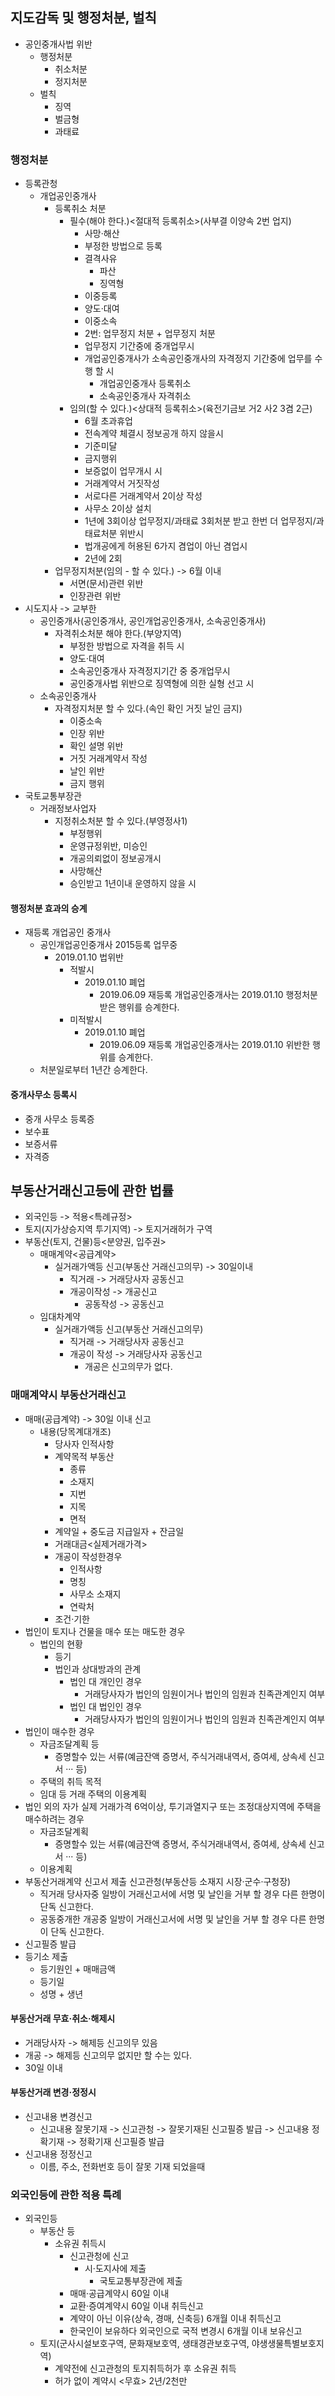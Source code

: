 ## 지도감독 및 행정처분, 벌칙
- 공인중개사법 위반
    - 행정처분
        - 취소처분
        - 정지처분
    - 벌칙
        - 징역
        - 벌금형
        - 과태료
### 행정처분
- 등록관청
    - 개업공인중개사
        - 등록취소 처분
            - 필수(해야 한다.)<절대적 등록취소>(사부결 이양속 2번 업지)
                - 사망·해산
                - 부정한 방법으로 등록
                - 결격사유
                    - 파산
                    - 징역형
                - 이중등록
                - 양도·대여
                - 이중소속
                - 2번: 업무정지 처분 + 업무정지 처분
                - 업무정지 기간중에 중개업무시
                - 개업공인중개사가 소속공인중개사의 자격정지 기간중에 업무를 수행 할 시
                    - 개업공인중개사 등록취소
                    - 소속공인중개사 자격취소
            - 임의(할 수 있다.)<상대적 등록취소>(육전기금보 거2 사2 3겸 2근)
                - 6월 초과휴업
                - 전속계약 체결시 정보공개 하지 않을시
                - 기준미달
                - 금지행위
                - 보증없이 업무개시 시
                - 거래계약서 거짓작성
                - 서로다른 거래계약서 2이상 작성
                - 사무소 2이상 설치
                - 1년에 3회이상 업무정지/과태료 3회처분 받고 한번 더 업무정지/과태료처분 위반시
                - 법개공에게 허용된 6가지 겸업이 아닌 겸업시
                - 2년에 2회
        - 업무정지처분(임의 - 할 수 있다.) -> 6월 이내
            - 서면(문서)관련 위반
            - 인장관련 위반
- 시도지사 -> 교부한 
    - 공인중개사(공인중개사, 공인개업공인중개사, 소속공인중개사)
        - 자격취소처분 해야 한다.(부양지역)
            - 부정한 방법으로 자격을 취득 시
            - 양도·대여
            - 소속공인중개사 자격정지기간 중 중개업무시
            - 공인중개사법 위반으로 징역형에 의한 실형 선고 시
    - 소속공인중개사 
        - 자격정지처분 할 수 있다.(속인 확인 거짓 날인 금지)
            - 이중소속
            - 인장 위반
            - 확인 설명 위반
            - 거짓 거래계약서 작성
            - 날인 위반
            - 금지 행위
- 국토교통부장관
    - 거래정보사업자
        - 지정취소처분 할 수 있다.(부영정사1)
            - 부정행위
            - 운영규정위반, 미승인
            - 개공의뢰없이 정보공개시
            - 사망해산
            - 승인받고 1년이내 운영하지 않을 시
#### 행정처분 효과의 승계
- 재등록 개업공인 중개사
    - 공인개업공인중개사 2015등록 업무중
        - 2019.01.10 법위반
            - 적발시
                - 2019.01.10 폐업
                    - 2019.06.09 재등록 개업공인중개사는 2019.01.10 행정처분 받은 행위를 승계한다.
            - 미적발시
                - 2019.01.10 폐업
                    - 2019.06.09 재등록 개업공인중개사는 2019.01.10 위반한 행위를 승계한다.
    - 처분일로부터 1년간 승계한다.
#### 중개사무소 등록시
- 중개 사무소 등록증
- 보수표
- 보증서류
- 자격증

## 부동산거래신고등에 관한 법률
- 외국인등 -> 적용<특례규정>
- 토지(지가상승지역 투기지역) -> 토지거래허가 구역
- 부동산(토지, 건물)등<분양권, 입주권>
    - 매매계약<공급계약>
        - 실거래가액등 신고(부동산 거래신고의무) -> 30일이내
            - 직거래 -> 거래당사자 공동신고
            - 개공이작성 -> 개공신고
                - 공동작성 -> 공동신고
    - 임대차계약
        - 실거래가액등 신고(부동산 거래신고의무)
            - 직거래 -> 거래당사자 공동신고
            - 개공이 작성 -> 거래당사자 공동신고
                - 개공은 신고의무가 없다.
### 매매계약시 부동산거래신고
- 매매(공급계약) -> 30일 이내 신고
    - 내용(당목계대개조)
        - 당사자 인적사항
        - 계약목적 부동산
            - 종류
            - 소재지
            - 지번
            - 지목
            - 면적
        - 계약일 + 중도금 지급일자 + 잔금일
        - 거래대금<실제거래가격>
        - 개공이 작성한경우
            - 인적사항
            - 명칭
            - 사무소 소재지
            - 연락처
        - 조건·기한
- 법인이 토지나 건물을 매수 또는 매도한 경우
    - 법인의 현황
        - 등기
        - 법인과 상대방과의 관계
            - 법인 대 개인인 경우
                - 거래당사자가 법인의 임원이거나 법인의 임원과 친족관계인지 여부
            - 법인 대 법인인 경우
                - 거래당사자가 법인의 임원이거나 법인의 임원과 친족관계인지 여부
- 법인이 매수한 경우
    - 자금조달계획 등
        - 증명할수 있는 서류(예금잔액 증명서, 주식거래내역서, 증여세, 상속세 신고서 ··· 등)
    - 주택의 취득 목적
    - 임대 등 거래 주택의 이용계획
- 법인 외의 자가 실제 거래가격 6억이상, 투기과열지구 또는 조정대상지역에 주택을 매수하려는 경우
    - 자금조달계획
        - 증명할수 있는 서류(예금잔액 증명서, 주식거래내역서, 증여세, 상속세 신고서 ··· 등)
    - 이용계획
- 부동산거래계약 신고서 제출 신고관청(부동산등 소재지 시장·군수·구청장)
    - 직거래 당사자중 일방이 거래신고서에 서명 및 날인을 거부 할 경우 다른 한명이 단독 신고한다.
    - 공동중개한 개공중 일방이 거래신고서에 서명 및 날인을 거부 할 경우 다른 한명이 단독 신고한다.
- 신고필증 발급
- 등기소 제출
    - 등기원인 + 매매금액
    - 등기일
    - 성명 + 생년

#### 부동산거래 무효·취소·해제시
- 거래당사자 -> 해제등 신고의무 있음
- 개공 -> 해제등 신고의무 없지만 할 수는 있다.
- 30일 이내

#### 부동산거래 변경·정정시
- 신고내용 변경신고
    - 신고내용 잘못기재 -> 신고관청 -> 잘못기재된 신고필증 발급 -> 신고내용 정확기재 -> 정확기재 신고필증 발급
- 신고내용 정정신고
    - 이름, 주소, 전화번호 등이 잘못 기재 되었을때

### 외국인등에 관한 적용 특례
- 외국인등
    - 부동산 등 
        - 소유권 취득시
            - 신고관청에 신고
                - 시·도지사에 제출
                    - 국토교통부장관에 제출
            - 매매·공급계약시 60일 이내
            - 교환·증여계약시 60일 이내 취득신고
            - 계약이 아닌 이유(상속, 경매, 신축등) 6개월 이내 취득신고
            - 한국인이 보유하다 외국인으로 국적 변경시 6개월 이내 보유신고
    - 토지(군사시설보호구역, 문화재보호역, 생태경관보호구역, 야생생물특별보호지역)
        - 계약전에 신고관청의 토지취득허가 후 소유권 취득
        - 허가 없이 계약시 <무효> 2년/2천만 
